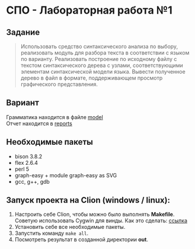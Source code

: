 # СПО - Лабораторная работа №1
## Задание
> Использовать средство синтаксического анализа по выбору, реализовать модуль для разбора текста в соответствии с языком по варианту. Реализовать построение по исходному файлу с текстом синтаксического дерева с узлами, соответствующими элементам синтаксической модели языка. Вывести полученное дерево в файл в формате, поддерживающем просмотр графического представления.

## Вариант
Грамматика находится в файле [model](./model)  
Отчет находится в [reports](./reports/Лабораторная%20работа%201%20-%20СПО.pdf)

## Необходимые пакеты
+ bison 3.8.2
+ flex 2.6.4
+ perl 5
+ graph-easy + module graph-easy as SVG
+ gcc, g++, gdb

## Запуск проекта на Clion (windows / linux):
1. Настроить себе Clion, чтобы можно было выполнять **Makefile**. Советую использовать Cygwin для винды. Как это сделать: [ссылка](https://www.jetbrains.com/help/clion/quick-tutorial-on-configuring-clion-on-windows.html#Cygwin)
2. Установить себе все необходимые пакеты.
3. Запустить команду `make all`.
4. Посмотреть результат в созданной директории **out**.